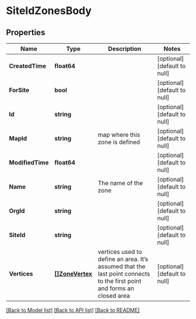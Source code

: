 # SiteIdZonesBody

## Properties
Name | Type | Description | Notes
------------ | ------------- | ------------- | -------------
**CreatedTime** | **float64** |  | [optional] [default to null]
**ForSite** | **bool** |  | [optional] [default to null]
**Id** | **string** |  | [optional] [default to null]
**MapId** | **string** | map where this zone is defined | [optional] [default to null]
**ModifiedTime** | **float64** |  | [optional] [default to null]
**Name** | **string** | The name of the zone | [optional] [default to null]
**OrgId** | **string** |  | [optional] [default to null]
**SiteId** | **string** |  | [optional] [default to null]
**Vertices** | [**[]ZoneVertex**](zone_vertex.md) | vertices used to define an area. It’s assumed that the last point connects to the first point and forms an closed area | [optional] [default to null]

[[Back to Model list]](../README.md#documentation-for-models) [[Back to API list]](../README.md#documentation-for-api-endpoints) [[Back to README]](../README.md)

